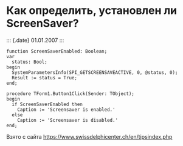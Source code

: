 Как определить, установлен ли ScreenSaver?
==========================================

::: {.date}
01.01.2007
:::

    function ScreenSaverEnabled: Boolean;
    var
      status: Bool;
    begin
      SystemParametersInfo(SPI_GETSCREENSAVEACTIVE, 0, @status, 0);
      Result := status = True;
    end;
     
    procedure TForm1.Button1Click(Sender: TObject);
    begin
      if ScreenSaverEnabled then
        Caption := 'Screensaver is enabled.'
      else
        Caption := 'Screensaver is disabled.'
    end;

Взято с сайта <https://www.swissdelphicenter.ch/en/tipsindex.php>
